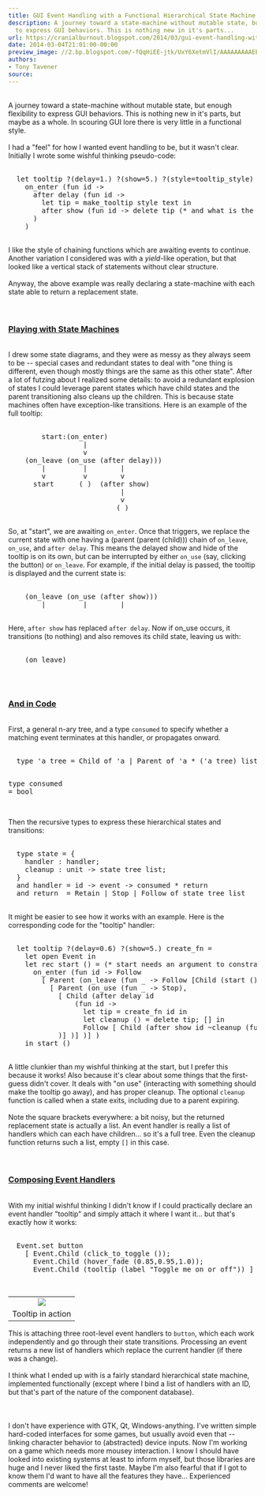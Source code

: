 ```yaml
---
title: GUI Event Handling with a Functional Hierarchical State Machine
description: A journey toward a state-machine without mutable state, but enough flexibility
  to express GUI behaviors. This is nothing new in it's parts...
url: https://cranialburnout.blogspot.com/2014/03/gui-event-handling-with-functional.html
date: 2014-03-04T21:01:00-00:00
preview_image: //2.bp.blogspot.com/-fQqHiEE-jtk/UxY6XetmVlI/AAAAAAAAAEE/kaRH8asimSk/w1200-h630-p-k-no-nu/ttip.png
authors:
- Tony Tavener
source:
---
```


<div dir="ltr" style="text-align: left;" trbidi="on">
<br/>
A journey toward a state-machine without mutable state, but enough flexibility to express GUI behaviors. This is nothing new in it's parts, but maybe as a whole. In scouring GUI lore there is very little in a functional style.<br/>
<br/>
I had a &quot;feel&quot; for how I wanted event handling to be, but it wasn't clear. Initially I wrote some wishful thinking pseudo-code:<br/>
<br/>
<pre>  <span class="Keyword">let</span> tooltip <span class="Label">?</span><span class="Delimiter">(</span><span class="Identifier">delay</span><span class="Keyword">=</span><span class="Float">1</span>.<span class="Delimiter">)</span> <span class="Label">?</span><span class="Delimiter">(</span><span class="Identifier">show</span><span class="Keyword">=</span><span class="Float">5</span>.<span class="Delimiter">)</span> <span class="Label">?</span><span class="Delimiter">(</span><span class="Identifier">style</span><span class="Keyword">=</span>tooltip_style<span class="Delimiter">)</span> text <span class="Keyword">=</span>
    on_enter <span class="Delimiter">(</span><span class="Keyword">fun</span> id <span class="Function">-&gt;</span>
      after delay <span class="Delimiter">(</span><span class="Keyword">fun</span> id <span class="Function">-&gt;</span>
        <span class="Keyword">let</span> tip <span class="Keyword">=</span> make_tooltip style text <span class="Keyword">in</span>
        after show <span class="Delimiter">(</span><span class="Keyword">fun</span> id <span class="Function">-&gt;</span> delete tip <span class="Comment">(* and what is the active state now? *)</span><span class="Delimiter">)</span>
      <span class="Delimiter">)</span>
    <span class="Delimiter">)</span>
</pre>
<br/>
I like the style of chaining functions which are awaiting events to continue. Another variation I considered was with a <i>yield</i>-like operation, but that looked like a vertical stack of statements without clear structure.<br/>
<br/>
Anyway, the above example was really declaring a state-machine with each state able to return a replacement state.<br/>
<br/>
<br/>
<h3 style="text-align: left;">
<u>Playing with State Machines</u></h3>
<br/>
I drew some state diagrams, and they were as messy as they always seem to be -- special cases and redundant states to deal with &quot;one thing is different, even though mostly things are the same as this other state&quot;. After a lot of futzing about I realized some details: to avoid a redundant explosion of states I could leverage parent states which have child states and the parent transitioning also cleans up the children. This is because state machines often have exception-like transitions. Here is an example of the full tooltip:<br/>
<br/>
<pre>        start:(on_enter)
                  |
                  v
    (on_leave (on_use (after delay)))
        |         |        |
        v         v        v
      start      ( )  (after show)
                           |
                           v
                          ( )
</pre>
<br/>
So, at &quot;start&quot;, we are awaiting <code>on_enter</code>. Once that triggers, we replace the current state with one having a (parent (parent (child))) chain of <code>on_leave</code>, <code>on_use</code>, and <code>after delay</code>. This means the delayed show and hide of the tooltip is on its own, but can be interrupted by either <code>on_use</code> (say, clicking the button) or <code>on_leave</code>. For example, if the initial delay is passed, the tooltip is displayed and the current state is:<br/>
<br/>
<pre>    (on_leave (on_use (after show)))
        |         |        |
</pre>
<br/>
Here, <code>after show</code> has replaced <code>after delay</code>. Now if on_use occurs, it transitions (to nothing) and also removes its child state, leaving us with:<br/>
<br/>
<pre>    (on_leave)
</pre>
<br/>
<br/>
<h3 style="text-align: left;">
<u>And in Code</u></h3>
<br/>
First, a general n-ary tree, and a type <code>consumed</code> to specify whether a matching event terminates at this handler, or propagates onward.<br/>
<br/>
<pre>  <span class="Keyword">type</span> 'a tree <span class="Keyword">=</span> <span class="Constant">Child</span> <span class="Keyword">of</span> 'a <span class="Operator">|</span> <span class="Constant">Parent</span> <span class="Keyword">of</span> 'a <span class="Operator">*</span> <span class="Delimiter">(</span>'a tree<span class="Delimiter">)</span> <span class="Type">list</span>

  <span class="Keyword">type</span> consumed <span class="Keyword">=</span> <span class="Type">bool</span>
</pre>
<br/>
Then the recursive types to express these hierarchical states and transitions:<br/>
<br/>
<pre>  <span class="Keyword">type</span> state <span class="Keyword">=</span> <span class="Structure">{</span>
    handler : handler<span class="Keyword">;</span>
    cleanup : <span class="Type">unit</span> <span class="Function">-&gt;</span> state tree <span class="Type">list</span><span class="Keyword">;</span>
  <span class="Structure">}</span>
  <span class="Keyword">and</span> handler <span class="Keyword">=</span> id <span class="Function">-&gt;</span> event <span class="Function">-&gt;</span> consumed <span class="Operator">*</span> return
  <span class="Keyword">and</span> return  <span class="Keyword">=</span> <span class="Constant">Retain</span> <span class="Operator">|</span> <span class="Constant">Stop</span> <span class="Operator">|</span> <span class="Constant">Follow</span> <span class="Keyword">of</span> state tree <span class="Type">list</span>
</pre>
<br/>
It might be easier to see how it works with an example. Here is the corresponding code for the &quot;tooltip&quot; handler:<br/>
<br/>
<pre>  <span class="Keyword">let</span> tooltip <span class="Label">?</span><span class="Delimiter">(</span><span class="Identifier">delay</span><span class="Keyword">=</span><span class="Float">0.6</span><span class="Delimiter">)</span> <span class="Label">?</span><span class="Delimiter">(</span><span class="Identifier">show</span><span class="Keyword">=</span><span class="Float">5</span>.<span class="Delimiter">)</span> create_fn <span class="Keyword">=</span>
    <span class="Keyword">let</span> <span class="Keyword">open</span> <span class="Include">Event</span> <span class="Keyword">in</span>
    <span class="Keyword">let</span> <span class="Keyword">rec</span> start <span class="Constant">()</span> <span class="Keyword">=</span> <span class="Comment">(* start needs an argument to constrain recursion *)</span>
      on_enter <span class="Delimiter">(</span><span class="Keyword">fun</span> id <span class="Function">-&gt;</span> <span class="Constant">Follow</span>
        <span class="Type">[</span> <span class="Constant">Parent</span> <span class="Delimiter">(</span>on_leave <span class="Delimiter">(</span><span class="Keyword">fun</span> <span class="Constant">_</span> <span class="Function">-&gt;</span> <span class="Constant">Follow</span> <span class="Type">[</span><span class="Constant">Child</span> <span class="Delimiter">(</span>start <span class="Constant">()</span><span class="Delimiter">)</span><span class="Type">]</span><span class="Delimiter">)</span>,
          <span class="Type">[</span> <span class="Constant">Parent</span> <span class="Delimiter">(</span>on_use <span class="Delimiter">(</span><span class="Keyword">fun</span> <span class="Constant">_</span> <span class="Function">-&gt;</span> <span class="Constant">Stop</span><span class="Delimiter">)</span>,
            <span class="Type">[</span> <span class="Constant">Child</span> <span class="Delimiter">(</span>after delay id
                <span class="Delimiter">(</span><span class="Keyword">fun</span> id <span class="Function">-&gt;</span>
                  <span class="Keyword">let</span> tip <span class="Keyword">=</span> create_fn id <span class="Keyword">in</span>
                  <span class="Keyword">let</span> cleanup <span class="Constant">()</span> <span class="Keyword">=</span> delete tip<span class="Keyword">;</span> <span class="Constant">[]</span> <span class="Keyword">in</span>
                  <span class="Constant">Follow</span> <span class="Type">[</span> <span class="Constant">Child</span> <span class="Delimiter">(</span>after show id <span class="Label">~</span><span class="Identifier">cleanup</span> <span class="Delimiter">(</span><span class="Keyword">fun</span> <span class="Constant">_</span> <span class="Function">-&gt;</span> <span class="Constant">Stop</span><span class="Delimiter">))</span> <span class="Type">]</span> <span class="Delimiter">)</span>
            <span class="Delimiter">)</span><span class="Type">]</span> <span class="Delimiter">)</span><span class="Type">]</span> <span class="Delimiter">)</span><span class="Type">]</span> <span class="Delimiter">)</span>
    <span class="Keyword">in</span> start <span class="Constant">()</span>
</pre>
<br/>
A little clunkier than my wishful thinking at the start, but I prefer this because it works! Also because it's clear about some things that the first-guess didn't cover. It deals with &quot;on use&quot; (interacting with something should make the tooltip go away), and has proper cleanup. The optional <code>cleanup</code> function is called when a state exits, including due to a parent expiring.<br/>
<br/>
Note the square brackets everywhere: a bit noisy, but the returned replacement state is actually a list. An event handler is really a list of handlers which can each have children... so it's a full tree. Even the cleanup function returns such a list, empty <code><span class="Constant">[]</span></code> in this case.<br/>
<br/>
<br/>
<h3 style="text-align: left;">
<u>Composing Event Handlers</u></h3>
<br/>
With my initial wishful thinking I didn't know if I could practically declare an event handler &quot;tooltip&quot; and simply attach it where I want it... but that's exactly how it works:<br/>
<br/>
<pre>  <span class="Include">Event</span>.set button
    <span class="Type">[</span> <span class="Include">Event</span>.<span class="Constant">Child</span> <span class="Delimiter">(</span>click_to_toggle <span class="Constant">()</span><span class="Delimiter">)</span><span class="Keyword">;</span>
      <span class="Include">Event</span>.<span class="Constant">Child</span> <span class="Delimiter">(</span>hover_fade <span class="Delimiter">(</span><span class="Float">0.85</span>,<span class="Float">0.95</span>,<span class="Float">1.0</span><span class="Delimiter">))</span><span class="Keyword">;</span>
      <span class="Include">Event</span>.<span class="Constant">Child</span> <span class="Delimiter">(</span>tooltip <span class="Delimiter">(</span>label <span class="String">&quot;Toggle me on or off&quot;</span><span class="Delimiter">))</span> <span class="Type">]</span>
</pre>
<br/>
<table cellpadding="0" cellspacing="0" class="tr-caption-container" style="float: left; margin-right: 1em; text-align: left;"><tbody>
<tr><td style="text-align: center;"><a href="http://2.bp.blogspot.com/-fQqHiEE-jtk/UxY6XetmVlI/AAAAAAAAAEE/kaRH8asimSk/s1600/ttip.png" imageanchor="1" style="clear: left; margin-bottom: 1em; margin-left: auto; margin-right: auto;"><img src="http://2.bp.blogspot.com/-fQqHiEE-jtk/UxY6XetmVlI/AAAAAAAAAEE/kaRH8asimSk/s1600/ttip.png" border="0"/></a></td></tr>
<tr><td class="tr-caption" style="text-align: center;">Tooltip in action</td></tr>
</tbody></table>
This is attaching three root-level event handlers to <code>button</code>, which each work independently and go through their state transitions. Processing an event returns a new list of handlers which replace the current handler (if there was a change).<br/>
<br/>
I think what I ended up with is a fairly standard hierarchical state machine, implemented functionally (except where I bind a list of handlers with an ID, but that's part of the nature of the component database).<br/>
<br/>
<br/>
<br/>
I don't have experience with GTK, Qt, Windows-anything. I've written simple hard-coded interfaces for some games, but usually avoid even that -- linking character behavior to (abstracted) device inputs. Now I'm working on a game which needs more mousey interaction. I know I should have looked into existing systems at least to inform myself, but those libraries are huge and I never liked the first taste. Maybe I'm also fearful that if I got to know them I'd want to have all the features they have... Experienced comments are welcome!<br/>
<br/></div>

